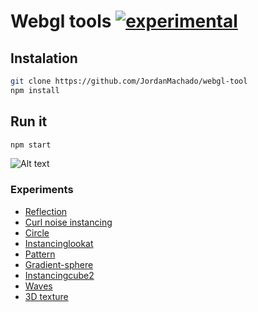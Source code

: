 # Webgl tools [![experimental](http://badges.github.io/stability-badges/dist/experimental.svg)](http://github.com/badges/stability-badges)


## Instalation
```bash
git clone https://github.com/JordanMachado/webgl-tool
npm install
```

## Run it
```bash
npm start
```

![Alt text](http://jojo.ninja/gl/demo.jpg "demos")

### Experiments

* [Reflection](http://jojo.ninja/gl/reflection/)
* [Curl noise instancing](http://jojo.ninja/gl/curl/)
* [Circle](http://jojo.ninja/gl/circle/)
* [Instancinglookat](http://jojo.ninja/gl/instancinglookat/)
* [Pattern](http://jojo.ninja/gl/pattern1/)
* [Gradient-sphere](http://jojo.ninja/gl/gradient-sphere/)
* [Instancingcube2](http://jojo.ninja/gl/instancingcube2/)
* [Waves](http://jojo.ninja/gl/waves/)
* [3D texture](http://jojo.ninja/gl/3dtexture/)







